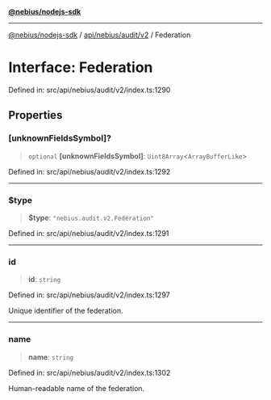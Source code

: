 [**@nebius/nodejs-sdk**](../../../../../README.md)

***

[@nebius/nodejs-sdk](../../../../../README.md) / [api/nebius/audit/v2](../README.md) / Federation

# Interface: Federation

Defined in: src/api/nebius/audit/v2/index.ts:1290

## Properties

### \[unknownFieldsSymbol\]?

> `optional` **\[unknownFieldsSymbol\]**: `Uint8Array`\<`ArrayBufferLike`\>

Defined in: src/api/nebius/audit/v2/index.ts:1292

***

### $type

> **$type**: `"nebius.audit.v2.Federation"`

Defined in: src/api/nebius/audit/v2/index.ts:1291

***

### id

> **id**: `string`

Defined in: src/api/nebius/audit/v2/index.ts:1297

Unique identifier of the federation.

***

### name

> **name**: `string`

Defined in: src/api/nebius/audit/v2/index.ts:1302

Human-readable name of the federation.

